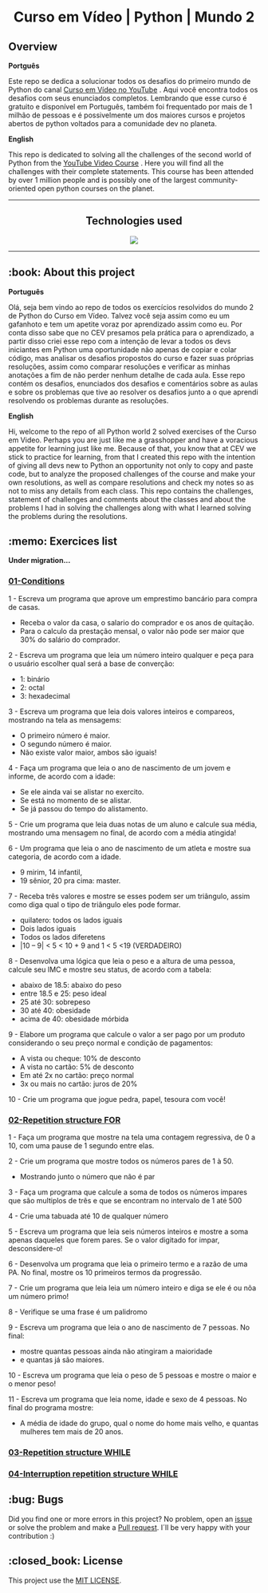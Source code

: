 <h1 align="center"> Curso em Vídeo | Python | Mundo 2 </h1>

<h2> Overview </h2>

**Portguês**
<p>Este repo se dedica a solucionar todos os desafios do primeiro mundo de Python do canal <a href="http://youtube.com/cursoemvideo"> Curso em Vídeo no YouTube</a> . Aqui você encontra todos os desafios com seus enunciados completos. Lembrando que esse curso é gratuito e disponível em Português, também foi frequentado por mais de 1 milhão de pessoas e é possivelmente um dos maiores cursos e projetos abertos de python voltados para a comunidade dev no planeta.</p

 **English**
<p>This repo is dedicated to solving all the challenges of the second world of Python from the <a href="http://youtube.com/cursoemvideo">YouTube Video Course</a> . Here you will find all the challenges with their complete statements. This course has been attended by over 1 million people and is possibly one of the largest community-oriented open python courses on the planet. </p>
  
---


<h2 align="center">Technologies used</h2>
<p align="center">
  <a href="https://www.python.org/about/">
    <img src="https://img.shields.io/badge/Python-3.9.7-purple">
  </a>
</p>

---

<h2 id="about"> :book: About this project</h2>

**Português**
 <p>Olá, seja bem vindo ao repo de todos os exercícios resolvidos do mundo 2 de Python do Curso em Vídeo. Talvez você seja assim como eu um gafanhoto e tem um apetite voraz por aprendizado assim como eu. Por conta disso sabe que no CEV presamos pela prática para o aprendizado, a partir disso criei esse repo com a intenção de levar a todos os devs iniciantes em Python uma oportunidade não apenas de copiar e colar código, mas analisar os desafios propostos do curso e fazer suas próprias resoluções, assim como comparar resoluções e verificar as minhas anotações a fim de não perder nenhum detalhe de cada aula. 
Esse repo contém os desafios, enunciados dos desafios e comentários sobre as aulas e sobre os problemas que tive ao resolver os desafios junto a o que aprendi resolvendo os problemas durante as resoluções.</p>

**English**
<p> Hi, welcome to the repo of all Python world 2 solved exercises of the Curso em Video. Perhaps you are just like me a grasshopper and have a voracious appetite for learning just like me. Because of that, you know that at CEV we stick to practice for learning, from that I created this repo with the intention of giving all devs new to Python an opportunity not only to copy and paste code, but to analyze the proposed challenges of the course and make your own resolutions, as well as compare resolutions and check my notes so as not to miss any details from each class. This repo contains the challenges, statement of challenges and comments about the classes and about the problems I had in solving the challenges along with what I learned solving the problems during the resolutions. </p>

<h2 id="exercices"> :memo: Exercices list </h2> 

**Under migration...**

### [01-Conditions](https://github.com/upALX/CV-Python-W02/tree/main/challenges/condictions)
1 - Escreva um programa que aprove um emprestimo bancário para compra de casas. 
- Receba o valor da casa, o salario do comprador e os anos de quitação.
- Para o calculo da prestação mensal, o valor não pode ser maior que 30% do salário do comprador.

2 - Escreva um programa que leia um número inteiro qualquer e peça para o usuário escolher qual será a base de converção: 
- 1: binário
- 2: octal
- 3: hexadecimal

3 - Escreva um programa que leia dois valores inteiros e compareos, mostrando na tela as mensagems: 
- O primeiro número é maior.
- O segundo número é maior.
- Não existe valor maior, ambos são iguais!

4 - Faça um programa que leia o ano de nascimento de um jovem e informe, de acordo com a idade: 
- Se ele ainda vai se alistar no exercito.
- Se está no momento de se alistar.
- Se já passou do tempo do alistamento.

5 - Crie um programa que leia duas notas de um aluno e calcule sua média, mostrando uma mensagem no final, de acordo com a média atingida!

6 - Um programa que leia o ano de nascimento de um atleta e mostre sua categoria, de acordo com a idade. 
- 9 mirim, 14 infantil,
- 19 sênior, 20 pra cima: master.

7 - Receba três valores e mostre se esses podem ser um triângulo, assim como diga qual o tipo de triângulo eles pode formar. 
- quilatero: todos os lados iguais 
- Dois lados iguais
- Todos os lados diferetens
- |10 – 9| < 5 < 10 + 9 and 1 < 5 <19 (VERDADEIRO)

8 - Desenvolva uma lógica que leia o peso e a altura de uma pessoa, calcule seu IMC e mostre seu status, de acordo com a tabela:
- abaixo de 18.5: abaixo do peso
- entre 18.5 e 25: peso ideal
- 25 até 30: sobrepeso
- 30 até 40: obesidade
- acima de 40: obesidade mórbida

9 - Elabore um programa que calcule o valor a ser pago por um produto considerando o seu preço normal e condição de pagamentos:
- A vista ou cheque: 10% de desconto
- A vista no cartão: 5% de desconto
- Em até 2x no cartão: preço normal
- 3x ou mais no cartão: juros de 20%

10 - Crie um programa que jogue pedra, papel, tesoura com você!

### [02-Repetition structure FOR](https://github.com/upALX/CV-Python-W02/tree/main/challenges/repetition-structure-FOR)
1 - Faça um programa que mostre na tela uma contagem regressiva, de 0 a 10, com uma pause de 1 segundo entre elas.

2 - Crie um programa que mostre todos os números pares de 1 à 50.
- Mostrando junto o número que não é par

3 - Faça um programa que calcule a soma de todos os números impares que são multiplos de três e que se encontram no intervalo de 1 até 500

4 - Crie uma tabuada até 10 de qualquer número

5 - Escreva um programa que leia seis números inteiros e mostre a soma apenas daqueles que forem pares. Se o valor digitado for impar, desconsidere-o!

6 - Desenvolva um programa que leia o primeiro termo e a razão de uma PA. No final, mostre os 10 primeiros termos da progressão.

7 - Crie um programa que leia leia um número inteiro e diga se ele é ou nõa um número primo!

8 - Verifique se uma frase é um palidromo

9 - Escreva um programa que leia o ano de nascimento de 7 pessoas. No final:
- mostre quantas pessoas ainda não atingiram a maioridade
- e quantas já são maiores.

10 - Escreva um programa que leia o peso de 5 pessoas e mostre o maior e o menor peso!

11 - Escreva um programa que leia nome, idade e sexo de 4 pessoas. No final do programa mostre:
- A média de idade do grupo, qual o nome do home mais velho, e quantas mulheres tem mais de 20 anos.

### [03-Repetition structure WHILE](https://github.com/upALX/CV-Python-W02/tree/main/challenges/repetition-structure-WHILE)
### [04-Interruption repetition structure WHILE](https://github.com/upALX/CV-Python-W02/tree/main/challenges/interrupting-repetition-structure-WHILE)

<h2 id="bugs"> :bug: Bugs </h2>

Did you find one or more errors in this project? No problem, open an [issue](https://github.com/upALX/CEV-pythonWorldTwo/issues) or solve the problem and make a [Pull request](https://github.com/upALX/CEV-pythonWorldTwo/pulls). I´ll be very happy with your contribution :)

<h2 id="license"> :closed_book: License </h2>

This project use the [MIT LICENSE](https://opensource.org/licenses/MIT).
